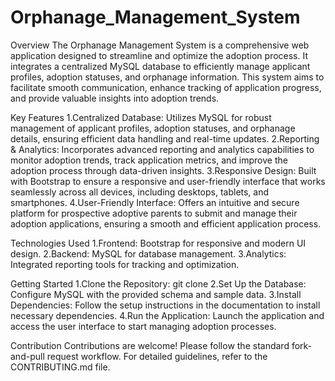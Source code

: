 # Orphanage_Management_System
Overview
The Orphanage Management System is a comprehensive web application designed to streamline and optimize the adoption process. It integrates a centralized MySQL database to efficiently manage applicant profiles, adoption statuses, and orphanage information. This system aims to facilitate smooth communication, enhance tracking of application progress, and provide valuable insights into adoption trends.

Key Features
1.Centralized Database: Utilizes MySQL for robust management of applicant profiles, adoption statuses, and orphanage details, ensuring efficient data handling and real-time updates.
2.Reporting & Analytics: Incorporates advanced reporting and analytics capabilities to monitor adoption trends, track application metrics, and improve the adoption process through data-driven insights.
3.Responsive Design: Built with Bootstrap to ensure a responsive and user-friendly interface that works seamlessly across all devices, including desktops, tablets, and smartphones.
4.User-Friendly Interface: Offers an intuitive and secure platform for prospective adoptive parents to submit and manage their adoption applications, ensuring a smooth and efficient application process.

Technologies Used
1.Frontend: Bootstrap for responsive and modern UI design.
2.Backend: MySQL for database management.
3.Analytics: Integrated reporting tools for tracking and optimization.

Getting Started
1.Clone the Repository: git clone <repository-url>
2.Set Up the Database: Configure MySQL with the provided schema and sample data.
3.Install Dependencies: Follow the setup instructions in the documentation to install necessary dependencies.
4.Run the Application: Launch the application and access the user interface to start managing adoption processes.

Contribution
Contributions are welcome! Please follow the standard fork-and-pull request workflow. For detailed guidelines, refer to the CONTRIBUTING.md file.
